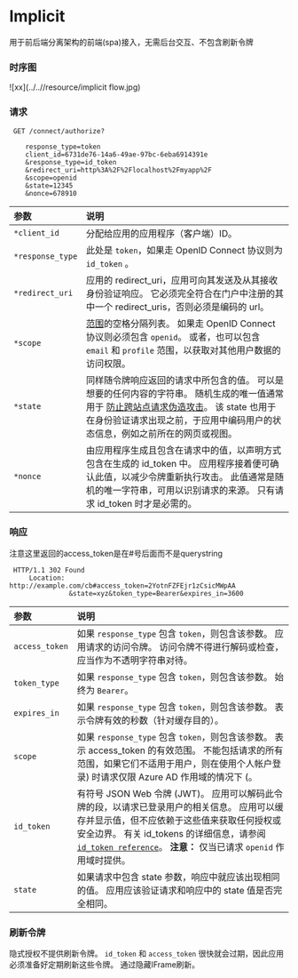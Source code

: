 # Implicit

用于前后端分离架构的前端(spa)接入，无需后台交互、不包含刷新令牌

### 时序图

![xx](../..//resource/implicit flow.jpg)

### 请求

```http
 GET /connect/authorize?
 
    response_type=token
    client_id=6731de76-14a6-49ae-97bc-6eba6914391e
    &response_type=id_token
    &redirect_uri=http%3A%2F%2Flocalhost%2Fmyapp%2F
    &scope=openid
    &state=12345
    &nonce=678910
```

| 参数            |  说明                                                         |
| :-------------- |  :----------------------------------------------------------- |
| `*client_id`     | 分配给应用的应用程序（客户端）ID。                           |
| `*response_type` |  此处是 `token`，如果走 OpenID Connect 协议则为`id_token` 。  |
| `*redirect_uri`  |  应用的 redirect_uri，应用可向其发送及从其接收身份验证响应。 它必须完全符合在门户中注册的其中一个 redirect_uris，否则必须是编码的 url。 |
| `*scope`         |  [范围](https://docs.microsoft.com/zh-cn/azure/active-directory/develop/v2-permissions-and-consent)的空格分隔列表。 如果走 OpenID Connect 协议则必须包含 `openid`。 或者，也可以包含 `email` 和 `profile` 范围，以获取对其他用户数据的访问权限。 |
| `*state`         |  同样随令牌响应返回的请求中所包含的值。 可以是想要的任何内容的字符串。 随机生成的唯一值通常用于 [防止跨站点请求伪造攻击](https://tools.ietf.org/html/rfc6749#section-10.12)。 该 state 也用于在身份验证请求出现之前，于应用中编码用户的状态信息，例如之前所在的网页或视图。 |
| `*nonce`         |  由应用程序生成且包含在请求中的值，以声明方式包含在生成的 id_token 中。 应用程序接着便可确认此值，以减少令牌重新执行攻击。 此值通常是随机的唯一字符串，可用以识别请求的来源。 只有请求 id_token 时才是必需的。 |


### 响应

注意这里返回的access_token是在#号后面而不是querystring

```http
 HTTP/1.1 302 Found
     Location: http://example.com/cb#access_token=2YotnFZFEjr1zCsicMWpAA
               &state=xyz&token_type=Bearer&expires_in=3600
```

| 参数           | 说明                                                         |
| :------------- | :----------------------------------------------------------- |
| `access_token` | 如果 `response_type` 包含 `token`，则包含该参数。 应用请求的访问令牌。 访问令牌不得进行解码或检查，应当作为不透明字符串对待。 |
| `token_type`   | 如果 `response_type` 包含 `token`，则包含该参数。 始终为 `Bearer`。 |
| `expires_in`   | 如果 `response_type` 包含 `token`，则包含该参数。 表示令牌有效的秒数（针对缓存目的）。 |
| `scope`        | 如果 `response_type` 包含 `token`，则包含该参数。 表示 access_token 的有效范围。 不能包括请求的所有范围，如果它们不适用于用户，则在使用个人帐户登录) 时请求仅限 Azure AD 作用域的情况下 (。 |
| `id_token`     | 有符号 JSON Web 令牌 (JWT)。 应用可以解码此令牌的段，以请求已登录用户的相关信息。 应用可以缓存并显示值，但不应依赖于这些值来获取任何授权或安全边界。 有关 id_tokens 的详细信息，请参阅 [`id_token reference`](https://docs.microsoft.com/zh-cn/azure/active-directory/develop/id-tokens)。 **注意：** 仅当已请求 `openid` 作用域时提供。 |
| `state`        | 如果请求中包含 state 参数，响应中就应该出现相同的值。 应用应该验证请求和响应中的 state 值是否完全相同。 |

### 刷新令牌

隐式授权不提供刷新令牌。 `id_token` 和 `access_token` 很快就会过期，因此应用必须准备好定期刷新这些令牌。 通过隐藏IFrame刷新。


